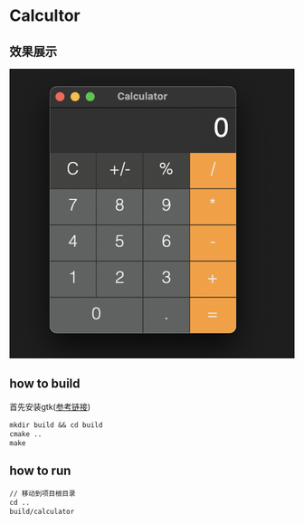 # Calcultor

## 效果展示
![avatar](./show.png)

## how to build
首先安装gtk([参考链接](https://www.gtk.org/docs/installations/))
```
mkdir build && cd build
cmake ..
make
```
## how to run
```
// 移动到项目根目录
cd ..
build/calculator
```
